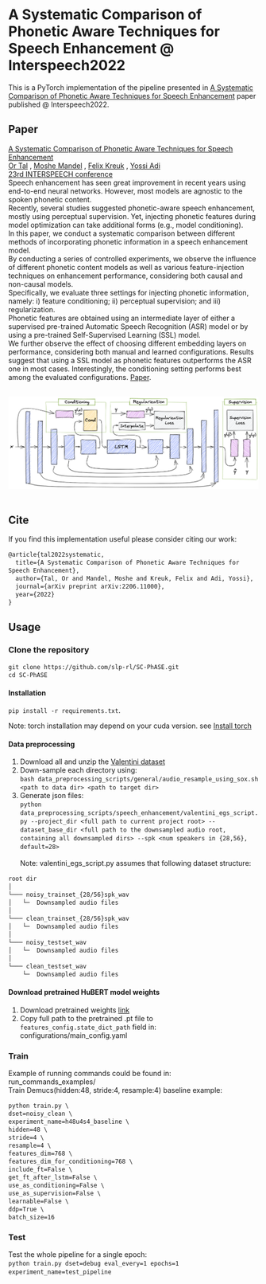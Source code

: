 # A Systematic Comparison of Phonetic Aware Techniques for Speech Enhancement @ Interspeech2022
This is a PyTorch implementation of the pipeline presented in [A Systematic Comparison of Phonetic Aware Techniques for Speech Enhancement](https://arxiv.org/abs/2206.11000) 
paper published @ Interspeech2022.

## Paper
[A Systematic Comparison of Phonetic Aware Techniques for Speech Enhancement](https://arxiv.org/abs/2206.11000) <br>
[Or Tal](https://www.linkedin.com/in/tal-or/) , [Moshe Mandel](https://www.linkedin.com/in/moshemandel/) , [Felix Kreuk](https://scholar.google.co.il/citations?user=UiERcYsAAAAJ&hl=en) , [Yossi Adi](https://scholar.google.co.il/citations?user=4W-HuYYAAAAJ&hl=en) <br>
[23rd INTERSPEECH conference](https://interspeech2022.org/) <br>
Speech enhancement has seen great improvement in recent
years using end-to-end neural networks. However, most models are agnostic to the spoken phonetic content. <br> 
Recently, several studies suggested phonetic-aware speech enhancement,
mostly using perceptual supervision. 
Yet, injecting phonetic features during model optimization can take additional forms
(e.g., model conditioning). <br> 
In this paper, we conduct a systematic comparison between different methods of incorporating phonetic information in a speech enhancement model.<br> 
By conducting a series of controlled experiments, we observe the
influence of different phonetic content models as well as various feature-injection techniques on enhancement performance,
considering both causal and non-causal models. <br> 
Specifically, we evaluate three settings for injecting phonetic information,
namely: i) feature conditioning; ii) perceptual supervision; and
iii) regularization. <br> 
Phonetic features are obtained using an intermediate layer of either a supervised pre-trained Automatic
Speech Recognition (ASR) model or by using a pre-trained
Self-Supervised Learning (SSL) model. <br> 
We further observe the effect of choosing different embedding layers on performance,
considering both manual and learned configurations. 
Results suggest that using a SSL model as phonetic features outperforms the ASR one
in most cases. 
Interestingly, the conditioning setting performs best among the evaluated configurations.
[Paper](https://arxiv.org/abs/2206.11000).<br><br>

![Pipeline overview](img/Architechture.png)
<br><br>
## Cite
If you find this implementation useful please consider citing our work:
```
@article{tal2022systematic,
  title={A Systematic Comparison of Phonetic Aware Techniques for Speech Enhancement},
  author={Tal, Or and Mandel, Moshe and Kreuk, Felix and Adi, Yossi},
  journal={arXiv preprint arXiv:2206.11000},
  year={2022}
}
```

## Usage

### Clone the repository
```
git clone https://github.com/slp-rl/SC-PhASE.git
cd SC-PhASE
```

#### Installation
`pip install -r requirements.txt`.

Note: torch installation may depend on your cuda version. see [Install torch](https://pytorch.org/get-started/locally/)

#### Data preprocessing
1. Download all and unzip the [Valentini dataset](https://datashare.ed.ac.uk/handle/10283/2791) 
2. Down-sample each directory using:<br>`bash data_preprocessing_scripts/general/audio_resample_using_sox.sh <path to data dir> <path to target dir>`
3. Generate json files:<br>`python data_preprocessing_scripts/speech_enhancement/valentini_egs_script.py --project_dir <full path to current project root> --dataset_base_dir <full path to the downsampled audio root, containing all downsampled dirs> --spk <num speakers in {28,56}, default=28>`
<br><br>
Note: valentini_egs_script.py assumes that following dataset structure:<br>
```
root dir
│
└─── noisy_trainset_{28/56}spk_wav
│   └─  Downsampled audio files
│
└─── clean_trainset_{28/56}spk_wav
│   └─  Downsampled audio files
│
└─── noisy_testset_wav
│   └─  Downsampled audio files
│
└─── clean_testset_wav
    └─  Downsampled audio files
```

#### Download pretrained HuBERT model weights
1. Download pretrained weights [link](https://github.com/facebookresearch/fairseq/blob/main/examples/hubert/README.md)
2. Copy full path to the pretrained .pt file to `features_config.state_dict_path` field in: configurations/main_config.yaml

### Train
Example of running commands could be found in: run_commands_examples/<br>
Train Demucs(hidden:48, stride:4, resample:4) baseline example:
```
python train.py \
dset=noisy_clean \
experiment_name=h48u4s4_baseline \
hidden=48 \
stride=4 \
resample=4 \
features_dim=768 \
features_dim_for_conditioning=768 \
include_ft=False \
get_ft_after_lstm=False \
use_as_conditioning=False \
use_as_supervision=False \
learnable=False \
ddp=True \
batch_size=16
```

### Test
Test the whole pipeline for a single epoch:<br>
`python train.py dset=debug eval_every=1 epochs=1 experiment_name=test_pipeline`
